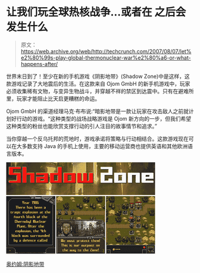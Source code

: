 # 让我们玩全球热核战争…或者在 之后会发生什么

> 原文：<https://web.archive.org/web/http://techcrunch.com/2007/08/07/let%e2%80%99s-play-global-thermonuclear-war%e2%80%a6-or-what-happens-after/>

世界末日到了！至少在新的手机游戏《阴影地带》(Shadow Zone)中是这样，这款游戏记录了大地震后的生活。在这款来自 Ojom GmbH 的新手机游戏中，玩家必须收集稀有文物，与变异生物战斗，并穿越不祥的禁区到达震中。只有在避难所里，玩家才能阻止比天启更糟糕的命运。

Ojom GmbH 的渠道经理马克·布布说:“暗影地带是一款让玩家在攻击敌人之前就计划好行动的游戏。“这种类型的战场战略游戏是 Ojom 新方向的一步，但我们希望这种类型的粉丝也能欣赏支撑行动的引人注目的故事情节和追求。”

当你穿越一个反乌托邦的荒地时，游戏承诺将策略与行动相结合。这款游戏现在可以在大多数支持 Java 的手机上使用，主要的移动运营商也提供英语和其他欧洲语言版本。

![shadow.jpg](img/f7442b3606a3c9e55e9b2649e5c7adad.png)

[奥约姆:阴影地带](https://web.archive.org/web/20160329114336/http://www.ojom.com/?id=74)